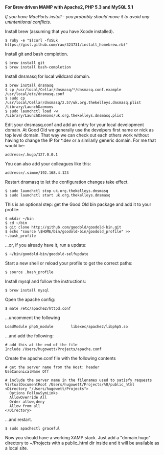**For Brew driven MAMP with Apache2, PHP 5.3 and MySQL 5.1**

_If you have MacPorts install - you probably should move it to avoid any unintentional conflicts._

Install brew (assuming that you have Xcode installed).

    $ ruby -e "$(curl -fsSLk https://gist.github.com/raw/323731/install_homebrew.rb)"

Install git and bash completion.

    $ brew install git
    $ brew install bash-completion

Install dnsmasq for local wildcard domain.

    $ brew install dnsmasq
    $ cp /usr/local/Cellar/dnsmasq/*/dnsmasq.conf.example /usr/local/etc/dnsmasq.conf
    $ sudo cp /usr/local/Cellar/dnsmasq/2.57/uk.org.thekelleys.dnsmasq.plist /Library/LaunchDaemons
    $ sudo launchctl load -w /Library/LaunchDaemons/uk.org.thekelleys.dnsmasq.plist

Edit your dnsmasq.conf and add an entry for your local development domain. At Good Old we generally use the develpers first name or nick as top level domain. That way we can check out each others work without having to change the IP for *.dev or a similarly generic domain. For me that would be:

    address=/.hugo/127.0.0.1

You can also add your colleagues like this:

    address=/.simme/192.168.4.123

Restart dnsmasq to let the configuration changes take effect.

    $ sudo launchctl stop uk.org.thekelleys.dnsmasq
    $ sudo launchctl start uk.org.thekelleys.dnsmasq

This is an optional step: get the Good Old bin package and add it to your profile:

    $ mkdir ~/bin
    $ cd ~/bin
    $ git clone http://github.com/goodold/goodold-bin.git
    $ echo "source \$HOME/bin/goodold-bin/goodold_profile" >> ~.bash_profile

...or, if you already have it, run a update:

    $ ~/bin/goodold-bin/goodold-selfupdate

Start a new shell or reload your profile to get the correct paths:

    $ source .bash_profile

Install mysql and follow the instructions:

    $ brew install mysql

Open the apache config:

    $ mate /etc/apache2/httpd.conf

...uncomment the following

    LoadModule php5_module        libexec/apache2/libphp5.so

...and add the following:

    # add this at the end of the file
    Include /Users/hugowett/Projects/apache.conf

Create the apache.conf file with the following contents

    # get the server name from the Host: header
    UseCanonicalName Off

    # include the server name in the filenames used to satisfy requests
    VirtualDocumentRoot /Users/hugowett/Projects/%0/public_html
    <Directory "/Users/hugowett/Projects">
      Options FollowSymLinks
      AllowOverride All
      Order allow,deny
      Allow from all
    </Directory>

...and restart.

    $ sudo apachectl graceful

Now you should have a working XAMP stack. Just add a "domain.hugo" directory to ~/Projects with a public_html dir inside and it will be available as a local site.
